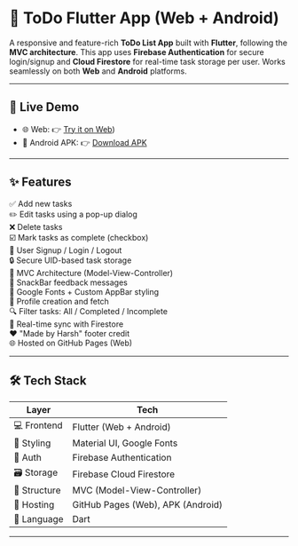# 📝 ToDo Flutter App (Web + Android)

A responsive and feature-rich **ToDo List App** built with **Flutter**, following the **MVC architecture**. This app uses **Firebase Authentication** for secure login/signup and **Cloud Firestore** for real-time task storage per user. Works seamlessly on both **Web** and **Android** platforms.

---

## 🚀 Live Demo

- 🌐 Web: 👉 [Try it on Web](https://todo-webapp1.web.app/))
- 📱 Android APK: 👉 [Download APK](https://drive.google.com/file/d/1n6I-moIVDk7vVWJDygppXGIZAFVGixKa/view?usp=sharing)

---

## ✨ Features

✅ Add new tasks  
✏️ Edit tasks using a pop-up dialog  
❌ Delete tasks  
☑️ Mark tasks as complete (checkbox)  
🔐 User Signup / Login / Logout  
🔒 Secure UID-based task storage  
🧠 MVC Architecture (Model-View-Controller)  
💬 SnackBar feedback messages  
🎨 Google Fonts + Custom AppBar styling  
📁 Profile creation and fetch  
🔍 Filter tasks: All / Completed / Incomplete  
📡 Real-time sync with Firestore  
❤️ "Made by Harsh" footer credit  
🌐 Hosted on GitHub Pages (Web)

---

## 🛠️ Tech Stack

| Layer        | Tech                              |
|--------------|-----------------------------------|
| 💻 Frontend   | Flutter (Web + Android)           |
| 🎨 Styling    | Material UI, Google Fonts         |
| 🔐 Auth       | Firebase Authentication           |
| 🗃️ Storage    | Firebase Cloud Firestore          |
| 🧭 Structure  | MVC (Model-View-Controller)        |
| 🚀 Hosting    | GitHub Pages (Web), APK (Android) |
| 🧪 Language   | Dart                               |

---



